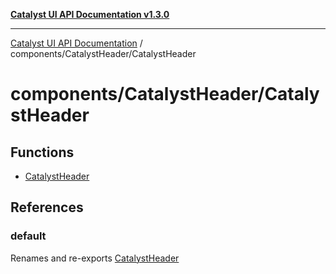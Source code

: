[**Catalyst UI API Documentation v1.3.0**](../../../README.md)

---

[Catalyst UI API Documentation](../../../README.md) / components/CatalystHeader/CatalystHeader

# components/CatalystHeader/CatalystHeader

## Functions

- [CatalystHeader](functions/CatalystHeader.md)

## References

### default

Renames and re-exports [CatalystHeader](functions/CatalystHeader.md)

